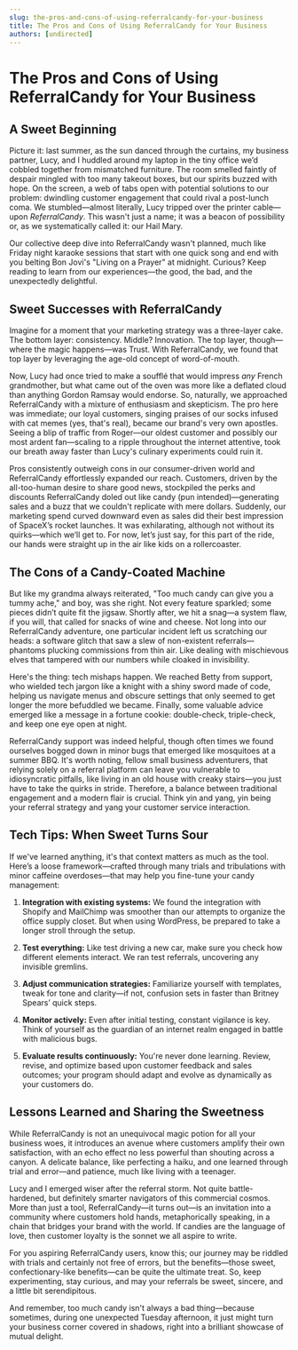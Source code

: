 ```yaml
---
slug: the-pros-and-cons-of-using-referralcandy-for-your-business
title: The Pros and Cons of Using ReferralCandy for Your Business
authors: [undirected]
---
```



# The Pros and Cons of Using ReferralCandy for Your Business

## A Sweet Beginning

Picture it: last summer, as the sun danced through the curtains, my business partner, Lucy, and I huddled around my laptop in the tiny office we’d cobbled together from mismatched furniture. The room smelled faintly of despair mingled with too many takeout boxes, but our spirits buzzed with hope. On the screen, a web of tabs open with potential solutions to our problem: dwindling customer engagement that could rival a post-lunch coma. We stumbled—almost literally, Lucy tripped over the printer cable—upon *ReferralCandy*. This wasn't just a name; it was a beacon of possibility or, as we systematically called it: our Hail Mary.

Our collective deep dive into ReferralCandy wasn't planned, much like Friday night karaoke sessions that start with one quick song and end with you belting Bon Jovi's "Living on a Prayer" at midnight. Curious? Keep reading to learn from our experiences—the good, the bad, and the unexpectedly delightful. 

## Sweet Successes with ReferralCandy

Imagine for a moment that your marketing strategy was a three-layer cake. The bottom layer: consistency. Middle? Innovation. The top layer, though—where the magic happens—was Trust. With ReferralCandy, we found that top layer by leveraging the age-old concept of word-of-mouth. 

Now, Lucy had once tried to make a soufflé that would impress *any* French grandmother, but what came out of the oven was more like a deflated cloud than anything Gordon Ramsay would endorse. So, naturally, we approached ReferralCandy with a mixture of enthusiasm and skepticism. The pro here was immediate; our loyal customers, singing praises of our socks infused with cat memes (yes, that's real), became our brand's very own apostles. Seeing a blip of traffic from Roger—our oldest customer and possibly our most ardent fan—scaling to a ripple throughout the internet attentive, took our breath away faster than Lucy's culinary experiments could ruin it.

Pros consistently outweigh cons in our consumer-driven world and ReferralCandy effortlessly expanded our reach. Customers, driven by the all-too-human desire to share good news, stockpiled the perks and discounts ReferralCandy doled out like candy (pun intended)—generating sales and a buzz that we couldn't replicate with mere dollars. Suddenly, our marketing spend curved downward even as sales did their best impression of SpaceX’s rocket launches. It was exhilarating, although not without its quirks—which we’ll get to. For now, let’s just say, for this part of the ride, our hands were straight up in the air like kids on a rollercoaster. 

## The Cons of a Candy-Coated Machine

But like my grandma always reiterated, "Too much candy can give you a tummy ache," and boy, was she right. Not every feature sparkled; some pieces didn’t quite fit the jigsaw. Shortly after, we hit a snag—a system flaw, if you will, that called for snacks of wine and cheese. Not long into our ReferralCandy adventure, one particular incident left us scratching our heads: a software glitch that saw a slew of non-existent referrals—phantoms plucking commissions from thin air. Like dealing with mischievous elves that tampered with our numbers while cloaked in invisibility.

Here's the thing: tech mishaps happen. We reached Betty from support, who wielded tech jargon like a knight with a shiny sword made of code, helping us navigate menus and obscure settings that only seemed to get longer the more befuddled we became. Finally, some valuable advice emerged like a message in a fortune cookie: double-check, triple-check, and keep one eye open at night.

ReferralCandy support was indeed helpful, though often times we found ourselves bogged down in minor bugs that emerged like mosquitoes at a summer BBQ. It's worth noting, fellow small business adventurers, that relying solely on a referral platform can leave you vulnerable to idiosyncratic pitfalls, like living in an old house with creaky stairs—you just have to take the quirks in stride. Therefore, a balance between traditional engagement and a modern flair is crucial. Think yin and yang, yin being your referral strategy and yang your customer service interaction. 

## Tech Tips: When Sweet Turns Sour

If we've learned anything, it's that context matters as much as the tool. Here’s a loose framework—crafted through many trials and tribulations with minor caffeine overdoses—that may help you fine-tune your candy management:

1. **Integration with existing systems:** We found the integration with Shopify and MailChimp was smoother than our attempts to organize the office supply closet. But when using WordPress, be prepared to take a longer stroll through the setup.

2. **Test everything:** Like test driving a new car, make sure you check how different elements interact. We ran test referrals, uncovering any invisible gremlins.

3. **Adjust communication strategies:** Familiarize yourself with templates, tweak for tone and clarity—if not, confusion sets in faster than Britney Spears’ quick steps.

4. **Monitor actively:** Even after initial testing, constant vigilance is key. Think of yourself as the guardian of an internet realm engaged in battle with malicious bugs.

5. **Evaluate results continuously:** You're never done learning. Review, revise, and optimize based upon customer feedback and sales outcomes; your program should adapt and evolve as dynamically as your customers do.

## Lessons Learned and Sharing the Sweetness

While ReferralCandy is not an unequivocal magic potion for all your business woes, it introduces an avenue where customers amplify their own satisfaction, with an echo effect no less powerful than shouting across a canyon. A delicate balance, like perfecting a haiku, and one learned through trial and error—and patience, much like living with a teenager.

Lucy and I emerged wiser after the referral storm. Not quite battle-hardened, but definitely smarter navigators of this commercial cosmos. More than just a tool, ReferralCandy—it turns out—is an invitation into a community where customers hold hands, metaphorically speaking, in a chain that bridges your brand with the world. If candies are the language of love, then customer loyalty is the sonnet we all aspire to write.

For you aspiring ReferralCandy users, know this; our journey may be riddled with trials and certainly not free of errors, but the benefits—those sweet, confectionary-like benefits—can be quite the ultimate treat. So, keep experimenting, stay curious, and may your referrals be sweet, sincere, and a little bit serendipitous.

And remember, too much candy isn't always a bad thing—because sometimes, during one unexpected Tuesday afternoon, it just might turn your business corner covered in shadows, right into a brilliant showcase of mutual delight.